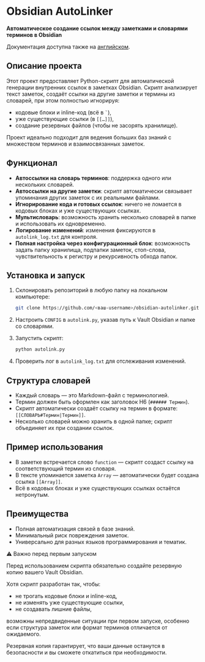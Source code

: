 # Obsidian AutoLinker

**Автоматическое создание ссылок между заметками и словарями терминов в Obsidian**

Документация доступна также на [английском](README.md).

## Описание проекта

Этот проект предоставляет Python-скрипт для автоматической генерации внутренних ссылок в заметках Obsidian. Скрипт анализирует текст заметок, создаёт ссылки на другие заметки и термины из словарей, при этом полностью игнорируя:

* кодовые блоки и inline-код (всё в `` ` ``),
* уже существующие ссылки (в `[[…]]`),
* создание резервных файлов (чтобы не засорять хранилище).

Проект идеально подходит для ведения больших баз знаний с множеством терминов и взаимосвязанных заметок.

## Функционал

* **Автоссылки на словарь терминов**: поддержка одного или нескольких словарей.
* **Автоссылки на другие заметки**: скрипт автоматически связывает упоминания других заметок с их реальными файлами.
* **Игнорирование кода и готовых ссылок**: ничего не ломается в кодовых блоках и уже существующих ссылках.
* **Мультисловарь**: возможность хранить несколько словарей в папке и использовать их одновременно.
* **Логирование изменений**: изменения фиксируются в `autolink_log.txt` для контроля.
* **Полная настройка через конфигурационный блок**: возможность задать папку хранилища, подпапки заметок, стоп-слова, чувствительность к регистру и рекурсивность обхода папок.

## Установка и запуск

1. Склонировать репозиторий в любую папку на локальном компьютере:

   ```bash
   git clone https://github.com/<ваш-username>/obsidian-autolinker.git
   ```
2. Настроить `CONFIG` в `autolink.py`, указав путь к Vault Obsidian и папке со словарями.
3. Запустить скрипт:

   ```bash
   python autolink.py
   ```
4. Проверить лог в `autolink_log.txt` для отслеживания изменений.

## Структура словарей

* Каждый словарь — это Markdown-файл с терминологией.
* Термин должен быть оформлен как заголовок H6 (`###### Термин`).
* Скрипт автоматически создаёт ссылку на термин в формате: `[[СЛОВАРЬ#Термин|Термин]]`.
* Несколько словарей можно хранить в одной папке; скрипт объединяет их при создании ссылок.

## Пример использования

* В заметке встречается слово `function` — скрипт создаст ссылку на соответствующий термин из словаря.
* В тексте упоминается заметка `Array` — автоматически будет создана ссылка `[[Array]]`.
* Всё в кодовых блоках и уже существующих ссылках остаётся нетронутым.

## Преимущества

* Полная автоматизация связей в базе знаний.
* Минимальный риск повреждения заметок.
* Универсально для разных языков программирования и тематик.

⚠ Важно перед первым запуском

Перед использованием скрипта обязательно создайте резервную копию вашего Vault Obsidian.

Хотя скрипт разработан так, чтобы:

* не трогать кодовые блоки и inline-код,
* не изменять уже существующие ссылки,
* не создавать лишние файлы,

возможны непредвиденные ситуации при первом запуске, особенно если структура заметок или формат терминов отличается от ожидаемого.

Резервная копия гарантирует, что ваши данные останутся в безопасности и вы сможете откатиться при необходимости.
